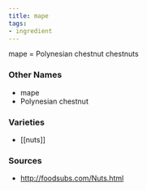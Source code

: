 ```yaml
---
title: mape
tags:
- ingredient
---
```

mape = Polynesian chestnut chestnuts

### Other Names

* mape
* Polynesian chestnut

### Varieties

* [[nuts]]

### Sources
* http://foodsubs.com/Nuts.html
